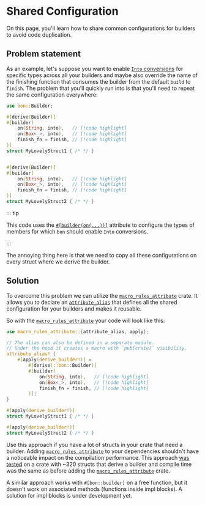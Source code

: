 # Shared Configuration

On this page, you'll learn how to share common configurations for builders to avoid code duplication.

## Problem statement

As an example, let's suppose you want to enable [`Into` conversions](./into-conversions-in-depth) for specific types across all your builders and maybe also override the name of the finishing function that consumes the builder from the default `build` to `finish`. The problem that you'll quickly run into is that you'll need to repeat the same configuration everywhere:

```rust
use bon::Builder;

#[derive(Builder)]
#[builder(
    on(String, into),   // [!code highlight]
    on(Box<_>, into),   // [!code highlight]
    finish_fn = finish, // [!code highlight]
)]
struct MyLovelyStruct1 { /* */ }


#[derive(Builder)]
#[builder(
    on(String, into),   // [!code highlight]
    on(Box<_>, into),   // [!code highlight]
    finish_fn = finish, // [!code highlight]
)]
struct MyLovelyStruct2 { /* */ }
```

::: tip

This code uses the [`#[builder(on(...))]`](../../reference/builder#on) attribute to configure the types of members for which `bon` should enable `Into` conversions.

:::

The annoying thing here is that we need to copy all these configurations on every struct where we derive the builder.

## Solution

To overcome this problem we can utilize the [`macro_rules_attribute`] crate. It allows you to declare an [`attribute_alias`](https://docs.rs/macro_rules_attribute/latest/macro_rules_attribute/macro.attribute_alias.html) that defines all the shared configuration for your builders and makes it reusable.

So with the [`macro_rules_attribute`] your code will look like this:

```rust
use macro_rules_attribute::{attribute_alias, apply};

// The alias can also be defined in a separate module.
// Under the hood it creates a macro with `pub(crate)` visibility.
attribute_alias! {
    #[apply(derive_builder!)] =
        #[derive(::bon::Builder)]
        #[builder(
            on(String, into),   // [!code highlight]
            on(Box<_>, into),   // [!code highlight]
            finish_fn = finish, // [!code highlight]
        )];
}

#[apply(derive_builder!)]
struct MyLovelyStruct1 { /* */ }

#[apply(derive_builder!)]
struct MyLovelyStruct2 { /* */ }
```

Use this approach if you have a lot of structs in your crate that need a builder. Adding [`macro_rules_attribute`] to your dependencies shouldn't have a noticeable impact on the compilation performance. This approach [was tested](https://github.com/ayrat555/frankenstein/blob/91ac379a52ed716e09632f78b984852c85f2adaa/src/macros.rs#L3-L14) on a crate with ~320 structs that derive a builder and compile time was the same as before adding the [`macro_rules_attribute`] crate.

A similar approach works with `#[bon::builder]` on a free function, but it doesn't work on associated methods (functions inside impl blocks). A solution for impl blocks is under development yet.

[`macro_rules_attribute`]: https://docs.rs/macro_rules_attribute/latest/macro_rules_attribute/
